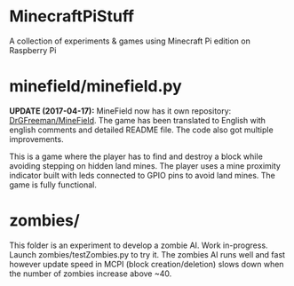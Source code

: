 # MinecraftPiStuff
A collection of experiments &amp; games using Minecraft Pi edition on Raspberry Pi

# minefield/minefield.py

**UPDATE (2017-04-17):** MineField now has it own repository: [DrGFreeman/MineField](https://github.com/DrGFreeman/MineField). The game has been translated to English with english comments and detailed README file. The code also got multiple improvements.

This is a game where the player has to find and destroy a block while avoiding stepping on hidden land mines. The player uses a mine proximity indicator built with leds connected to GPIO pins to avoid land mines. The game is fully functional.

# zombies/
This folder is an experiment to develop a zombie AI. Work in-progress. Launch zombies/testZombies.py to try it. The zombies AI runs well and fast however update speed in MCPI (block creation/deletion) slows down when the number of zombies increase above ~40.
